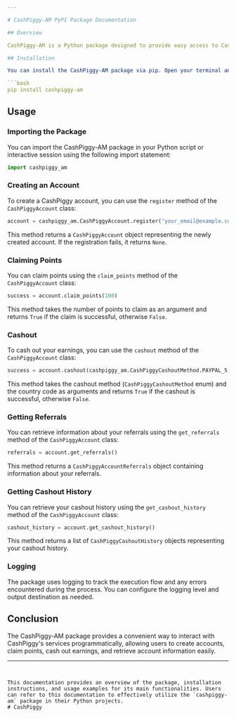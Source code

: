 ```yaml
---

# CashPiggy-AM PyPI Package Documentation

## Overview

CashPiggy-AM is a Python package designed to provide easy access to CashPiggy's services through a set of classes and methods. CashPiggy is a platform that allows users to earn rewards by participating in surveys and referrals.

## Installation

You can install the CashPiggy-AM package via pip. Open your terminal and run the following command:

```bash
pip install cashpiggy-am
```

## Usage

### Importing the Package

You can import the CashPiggy-AM package in your Python script or interactive session using the following import statement:

```python
import cashpiggy_am
```

### Creating an Account

To create a CashPiggy account, you can use the `register` method of the `CashPiggyAccount` class:

```python
account = cashpiggy_am.CashPiggyAccount.register("your_email@example.com")
```

This method returns a `CashPiggyAccount` object representing the newly created account. If the registration fails, it returns `None`.

### Claiming Points

You can claim points using the `claim_points` method of the `CashPiggyAccount` class:

```python
success = account.claim_points(100)
```

This method takes the number of points to claim as an argument and returns `True` if the claim is successful, otherwise `False`.

### Cashout

To cash out your earnings, you can use the `cashout` method of the `CashPiggyAccount` class:

```python
success = account.cashout(cashpiggy_am.CashPiggyCashoutMethod.PAYPAL_5, "US")
```

This method takes the cashout method (`CashPiggyCashoutMethod` enum) and the country code as arguments and returns `True` if the cashout is successful, otherwise `False`.

### Getting Referrals

You can retrieve information about your referrals using the `get_referrals` method of the `CashPiggyAccount` class:

```python
referrals = account.get_referrals()
```

This method returns a `CashPiggyAccountReferrals` object containing information about your referrals.

### Getting Cashout History

You can retrieve your cashout history using the `get_cashout_history` method of the `CashPiggyAccount` class:

```python
cashout_history = account.get_cashout_history()
```

This method returns a list of `CashPiggyCashoutHistory` objects representing your cashout history.

### Logging

The package uses logging to track the execution flow and any errors encountered during the process. You can configure the logging level and output destination as needed.

## Conclusion

The CashPiggy-AM package provides a convenient way to interact with CashPiggy's services programmatically, allowing users to create accounts, claim points, cash out earnings, and retrieve account information easily.

---
```


This documentation provides an overview of the package, installation instructions, and usage examples for its main functionalities. Users can refer to this documentation to effectively utilize the `cashpiggy-am` package in their Python projects.
# CashPiggy
